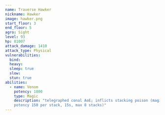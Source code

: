 ```yaml
---
name: Traverse Hawker
nickname: Hawker
image: hawker.png
start_floor: 3
end_floor: 5
agro: Sight
level: 93
hp: 81007
attack_damage: 1410
attack_type: Physical
vulnerabilities:
  bind: 
  heavy: 
  sleep: true
  slow: 
  stun: true
abilities:
  - name: Venom
    potency: 1800
    type: Magic
    description: "telegraphed conal AoE; inflicts stacking poison (magic DoT
    potency 150 per stack, 15s, max 8 stacks)"
---
```


